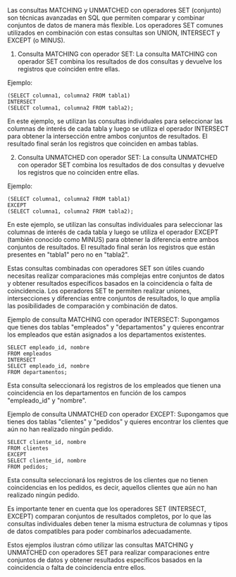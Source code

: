 Las consultas MATCHING y UNMATCHED con operadores SET (conjunto) son técnicas avanzadas en SQL que permiten comparar y combinar conjuntos de datos de manera más flexible. Los operadores SET comunes utilizados en combinación con estas consultas son UNION, INTERSECT y EXCEPT (o MINUS).

1. Consulta MATCHING con operador SET: La consulta MATCHING con operador SET combina los resultados de dos consultas y devuelve los registros que coinciden entre ellas.

Ejemplo:

```
(SELECT columna1, columna2 FROM tabla1)
INTERSECT
(SELECT columna1, columna2 FROM tabla2);
```

En este ejemplo, se utilizan las consultas individuales para seleccionar las columnas de interés de cada tabla y luego se utiliza el operador INTERSECT para obtener la intersección entre ambos conjuntos de resultados. El resultado final serán los registros que coinciden en ambas tablas.

2. Consulta UNMATCHED con operador SET: La consulta UNMATCHED con operador SET combina los resultados de dos consultas y devuelve los registros que no coinciden entre ellas.

Ejemplo:

```
(SELECT columna1, columna2 FROM tabla1)
EXCEPT
(SELECT columna1, columna2 FROM tabla2);
```

En este ejemplo, se utilizan las consultas individuales para seleccionar las columnas de interés de cada tabla y luego se utiliza el operador EXCEPT (también conocido como MINUS) para obtener la diferencia entre ambos conjuntos de resultados. El resultado final serán los registros que están presentes en "tabla1" pero no en "tabla2".

Estas consultas combinadas con operadores SET son útiles cuando necesitas realizar comparaciones más complejas entre conjuntos de datos y obtener resultados específicos basados en la coincidencia o falta de coincidencia. Los operadores SET te permiten realizar uniones, intersecciones y diferencias entre conjuntos de resultados, lo que amplía las posibilidades de comparación y combinación de datos.

Ejemplo de consulta MATCHING con operador INTERSECT: Supongamos que tienes dos tablas "empleados" y "departamentos" y quieres encontrar los empleados que están asignados a los departamentos existentes.

```
SELECT empleado_id, nombre
FROM empleados
INTERSECT
SELECT empleado_id, nombre
FROM departamentos;
```

Esta consulta seleccionará los registros de los empleados que tienen una coincidencia en los departamentos en función de los campos "empleado_id" y "nombre".

Ejemplo de consulta UNMATCHED con operador EXCEPT: Supongamos que tienes dos tablas "clientes" y "pedidos" y quieres encontrar los clientes que aún no han realizado ningún pedido.

```
SELECT cliente_id, nombre
FROM clientes
EXCEPT
SELECT cliente_id, nombre
FROM pedidos;
```

Esta consulta seleccionará los registros de los clientes que no tienen coincidencias en los pedidos, es decir, aquellos clientes que aún no han realizado ningún pedido.

Es importante tener en cuenta que los operadores SET (INTERSECT, EXCEPT) comparan conjuntos de resultados completos, por lo que las consultas individuales deben tener la misma estructura de columnas y tipos de datos compatibles para poder combinarlos adecuadamente.

Estos ejemplos ilustran cómo utilizar las consultas MATCHING y UNMATCHED con operadores SET para realizar comparaciones entre conjuntos de datos y obtener resultados específicos basados en la coincidencia o falta de coincidencia entre ellos.
